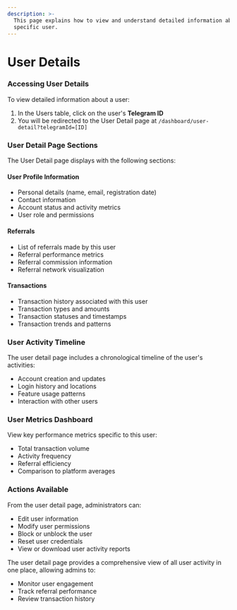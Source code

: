 ```yaml
---
description: >-
  This page explains how to view and understand detailed information about a
  specific user.
---
```


# User Details

### Accessing User Details

To view detailed information about a user:

1. In the Users table, click on the user's **Telegram ID**
2. You will be redirected to the User Detail page at `/dashboard/user-detail?telegramId=[ID]`

### User Detail Page Sections

The User Detail page displays with the following sections:

#### User Profile Information

* Personal details (name, email, registration date)
* Contact information
* Account status and activity metrics
* User role and permissions

#### Referrals

* List of referrals made by this user
* Referral performance metrics
* Referral commission information
* Referral network visualization

#### Transactions

* Transaction history associated with this user
* Transaction types and amounts
* Transaction statuses and timestamps
* Transaction trends and patterns

### User Activity Timeline

The user detail page includes a chronological timeline of the user's activities:

* Account creation and updates
* Login history and locations
* Feature usage patterns
* Interaction with other users

### User Metrics Dashboard

View key performance metrics specific to this user:

* Total transaction volume
* Activity frequency
* Referral efficiency
* Comparison to platform averages

### Actions Available

From the user detail page, administrators can:

* Edit user information
* Modify user permissions
* Block or unblock the user
* Reset user credentials
* View or download user activity reports

The user detail page provides a comprehensive view of all user activity in one place, allowing admins to:

* Monitor user engagement
* Track referral performance
* Review transaction history
